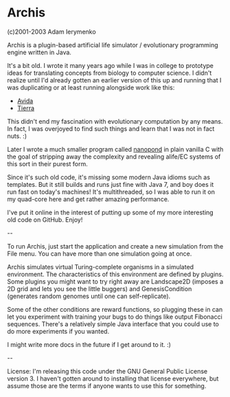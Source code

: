 Archis
======

(c)2001-2003 Adam Ierymenko

Archis is a plugin-based artificial life simulator / evolutionary
programming engine written in Java.

It's a bit old. I wrote it many years ago while I was in college to
prototype ideas for translating concepts from biology to computer
science. I didn't realize until I'd already gotten an earlier version
of this up and running that I was duplicating or at least running
alongside work like this:

 * [Avida](http://avida.devosoft.org)
 * [Tierra](http://life.ou.edu/tierra/)

This didn't end my fascination with evolutionary computation by
any means. In fact, I was overjoyed to find such things and learn
that I was not in fact nuts. :)

Later I wrote a much smaller program called [nanopond](http://adam.ierymenko.name/nanopond.shtml)
in plain vanilla C with the goal of stripping away the complexity and
revealing alife/EC systems of this sort in their purest form.

Since it's such old code, it's missing some modern Java idioms such
as templates. But it still builds and runs just fine with Java 7,
and boy does it run fast on today's machines! It's multithreaded, so
I was able to run it on my quad-core here and get rather amazing
performance.

I've put it online in the interest of putting up some of my more
interesting old code on GitHub. Enjoy!

--

To run Archis, just start the application and create a new simulation
from the File menu. You can have more than one simulation going at
once.

Archis simulates virtual Turing-complete organisms in a simulated
environment. The characteristics of this environment are defined by
plugins. Some plugins you might want to try right away are Landscape2D
(imposes a 2D grid and lets you see the little buggers) and
GenesisCondition (generates random genomes until one can self-replicate).

Some of the other conditions are reward functions, so plugging these
in can let you experiment with training your bugs to do things like
output Fibonacci sequences. There's a relatively simple Java interface
that you could use to do more experiments if you wanted.

I might write more docs in the future if I get around to it. :)

--

License: I'm releasing this code under the GNU General Public License
version 3. I haven't gotten around to installing that license everywhere,
but assume those are the terms if anyone wants to use this for
something.
